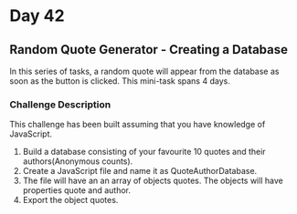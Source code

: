 # Day 42

## Random Quote Generator - Creating a Database

In this series of tasks, a random quote will appear from the database as soon as the button is clicked. This mini-task spans 4 days.

### Challenge Description

This challenge has been built assuming that you have knowledge of JavaScript.

1. Build a database consisting of your favourite 10 quotes and their authors(Anonymous counts). 
2. Create a JavaScript file and name it as QuoteAuthorDatabase.
3. The file will have an an array of objects quotes. The objects will have properties quote and author.
4. Export the object quotes.